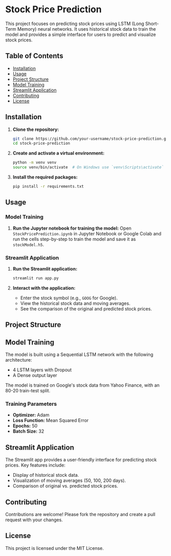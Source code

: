 # Stock Price Prediction

This project focuses on predicting stock prices using LSTM (Long Short-Term Memory) neural networks. It uses historical stock data to train the model and provides a simple interface for users to predict and visualize stock prices.

## Table of Contents
- [Installation](#installation)
- [Usage](#usage)
- [Project Structure](#project-structure)
- [Model Training](#model-training)
- [Streamlit Application](#streamlit-application)
- [Contributing](#contributing)
- [License](#license)

## Installation

1. **Clone the repository:**
    ```sh
    git clone https://github.com/your-username/stock-price-prediction.git
    cd stock-price-prediction
    ```

2. **Create and activate a virtual environment:**
    ```sh
    python -m venv venv
    source venv/bin/activate  # On Windows use `venv\Scripts\activate`
    ```

3. **Install the required packages:**
    ```sh
    pip install -r requirements.txt
    ```

## Usage

### Model Training

1. **Run the Jupyter notebook for training the model:**
    Open `StockPricePrediction.ipynb` in Jupyter Notebook or Google Colab and run the cells step-by-step to train the model and save it as `stockModel.h5`.

### Streamlit Application

1. **Run the Streamlit application:**
    ```sh
    streamlit run app.py
    ```

2. **Interact with the application:**
    - Enter the stock symbol (e.g., `GOOG` for Google).
    - View the historical stock data and moving averages.
    - See the comparison of the original and predicted stock prices.

## Project Structure


## Model Training

The model is built using a Sequential LSTM network with the following architecture:
- 4 LSTM layers with Dropout
- A Dense output layer

The model is trained on Google's stock data from Yahoo Finance, with an 80-20 train-test split.

### Training Parameters

- **Optimizer:** Adam
- **Loss Function:** Mean Squared Error
- **Epochs:** 50
- **Batch Size:** 32

## Streamlit Application

The Streamlit app provides a user-friendly interface for predicting stock prices. Key features include:
- Display of historical stock data.
- Visualization of moving averages (50, 100, 200 days).
- Comparison of original vs. predicted stock prices.

## Contributing

Contributions are welcome! Please fork the repository and create a pull request with your changes.

## License

This project is licensed under the MIT License.

